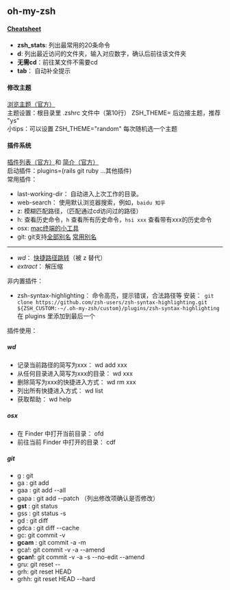 ## oh-my-zsh

#### [Cheatsheet](https://github.com/robbyrussell/oh-my-zsh/wiki/Cheatsheet)
- **zsh_stats**: 列出最常用的20条命令
- **d**: 列出最近访问的文件夹，输入对应数字，确认后前往该文件夹
- **无需cd**：前往某文件不需要cd
- **tab**： 自动补全提示

#### 修改主题
[浏览主题（官方）](https://github.com/robbyrussell/oh-my-zsh/wiki/themes)  
主题设置：根目录里 .zshrc 文件中（第10行） ZSH_THEME= 后边接主题，推荐 "ys"  
小tips：可以设置 ZSH_THEME="random" 每次随机选一个主题  

#### 插件系统
[插件列表（官方）](https://github.com/robbyrussell/oh-my-zsh/tree/master/plugins)和 [简介（官方）](https://github.com/robbyrussell/oh-my-zsh/wiki/Plugins)  
启动插件：plugins=(rails git ruby ...其他插件)  
常用插件：
- last-working-dir： 自动进入上次工作的目录。
- web-search： 使用默认浏览器搜索，例如，`baidu 知乎`
- z: 模糊匹配路径，（匹配通过cd访问过的路径）
- h: 查看历史命令，`h` 查看所有历史命令，`hsi xxx` 查看带有xxx的历史命令
- osx: [mac终端的小工具](#osx)
- git: git支持[全部别名](https://github.com/robbyrussell/oh-my-zsh/wiki/Plugin:git) [常用别名](#git)
---

- *wd*： [快捷路径跳转](#wd)（被 z 替代）
- *extract*： 解压缩

非内置插件：
- zsh-syntax-highlighting： 命令高亮，提示错误，合法路径等
安装：` git clone https://github.com/zsh-users/zsh-syntax-highlighting.git ${ZSH_CUSTOM:-~/.oh-my-zsh/custom}/plugins/zsh-syntax-highlighting`
在 plugins 里添加到最后一个


插件使用：
##### wd
- 记录当前路径的简写为xxx： wd add xxx
- 从任何目录进入简写为xxx的目录： wd xxx
- 删除简写为xxx的快捷进入方式： wd rm xxx
- 列出所有快捷进入方式： wd list
- 获取帮助： wd help

##### osx
- 在 Finder 中打开当前目录： ofd
- 前往当前 Finder 中打开的目录： cdf

##### git
- g : git
- ga : git add
- gaa : git add --all
- gapa : git add --patch （列出修改项确认是否修改）
- **gst** : git status
- gss : git status -s
- gd : git diff
- gdca : git diff --cache
- gc: git commit -v
- **gcam** : git commit -a -m
- gca!:	git commit -v -a --amend
- **gcan!**: git commit -v -a -s --no-edit --amend
- gru: git reset --
- grh: git reset HEAD
- grhh: git reset HEAD --hard
